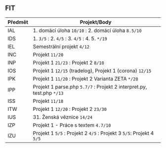 ## FIT

| Předmět | Projekt/Body |
| ------ | ------ |
| IAL | 1. domácí úloha ``10/10`` : 2. domácí úloha ``8.5/10`` |
| IDS | 1.  ``3/5`` : 2.  ``4/5`` : 3. ``4/5`` : 4. 5. ``*/19``|
| IEL | Semestrální projekt ``4/12`` |
| INC | Projekt ``11/20`` |
| INP | Projekt 1 ``21/23`` : Projekt 2 ``8/10`` |
| IOS | Projekt 1 ``12/15`` (tradelog), Projekt 1 (corona) ``12/15`` |
| IPK | Projekt 1 ``11/20`` : Projekt 2 Varianta ZETA ``*/20`` |
| IPP | Projekt 1 parse.php ``5.7/7`` : Projekt 2 interpret.py, test.php ``*/13`` |
| ISS | Projekt ``11/18`` |
| ITW | Projekt 1 ``12/20`` : Projekt 2 ``23/30`` |
| IUS | 31. Ženská věznice ``14/24`` |
| IZP | Projekt 1 - Práce s textem ``4.7/10`` |
| IZU | Projekt 1 ``5/5`` : Projekt 2 ``4/5`` : Projekt 3 ``5/5``: Projekt 4 ``5/5`` |
